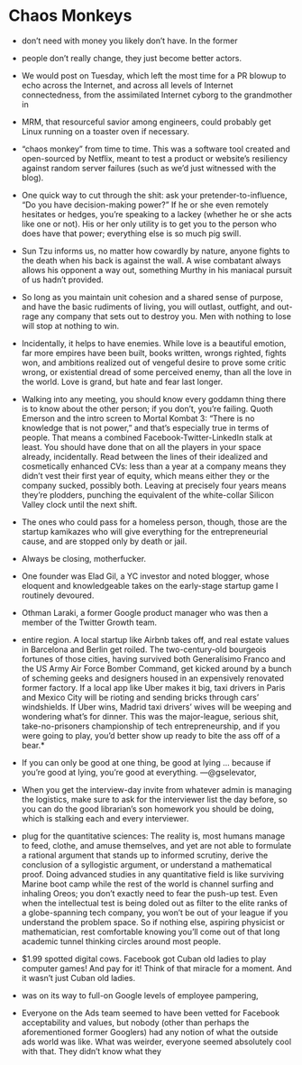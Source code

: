 # Chaos Monkeys

- don’t need with money you likely don’t have. In the former

- people don’t really change, they just become better actors.

- We would post on Tuesday, which left the most time for a PR blowup to echo across the Internet, and across all levels of Internet connectedness, from the assimilated Internet cyborg to the grandmother in

- MRM, that resourceful savior among engineers, could probably get Linux running on a toaster oven if necessary.

- “chaos monkey” from time to time. This was a software tool created and open-sourced by Netflix, meant to test a product or website’s resiliency against random server failures (such as we’d just witnessed with the blog).

- One quick way to cut through the shit: ask your pretender-to-influence, “Do you have decision-making power?” If he or she even remotely hesitates or hedges, you’re speaking to a lackey (whether he or she acts like one or not). His or her only utility is to get you to the person who does have that power; everything else is so much pig swill.

- Sun Tzu informs us, no matter how cowardly by nature, anyone fights to the death when his back is against the wall. A wise combatant always allows his opponent a way out, something Murthy in his maniacal pursuit of us hadn’t provided.

- So long as you maintain unit cohesion and a shared sense of purpose, and have the basic rudiments of living, you will outlast, outfight, and out-rage any company that sets out to destroy you. Men with nothing to lose will stop at nothing to win.

- Incidentally, it helps to have enemies. While love is a beautiful emotion, far more empires have been built, books written, wrongs righted, fights won, and ambitions realized out of vengeful desire to prove some critic wrong, or existential dread of some perceived enemy, than all the love in the world. Love is grand, but hate and fear last longer.

- Walking into any meeting, you should know every goddamn thing there is to know about the other person; if you don’t, you’re failing. Quoth Emerson and the intro screen to Mortal Kombat 3: “There is no knowledge that is not power,” and that’s especially true in terms of people. That means a combined Facebook-Twitter-LinkedIn stalk at least. You should have done that on all the players in your space already, incidentally. Read between the lines of their idealized and cosmetically enhanced CVs: less than a year at a company means they didn’t vest their first year of equity, which means either they or the company sucked, possibly both. Leaving at precisely four years means they’re plodders, punching the equivalent of the white-collar Silicon Valley clock until the next shift.

- The ones who could pass for a homeless person, though, those are the startup kamikazes who will give everything for the entrepreneurial cause, and are stopped only by death or jail.

- Always be closing, motherfucker.

- One founder was Elad Gil, a YC investor and noted blogger, whose eloquent and knowledgeable takes on the early-stage startup game I routinely devoured.

- Othman Laraki, a former Google product manager who was then a member of the Twitter Growth team.

- entire region. A local startup like Airbnb takes off, and real estate values in Barcelona and Berlin get roiled. The two-century-old bourgeois fortunes of those cities, having survived both Generalísimo Franco and the US Army Air Force Bomber Command, get kicked around by a bunch of scheming geeks and designers housed in an expensively renovated former factory. If a local app like Uber makes it big, taxi drivers in Paris and Mexico City will be rioting and sending bricks through cars’ windshields. If Uber wins, Madrid taxi drivers’ wives will be weeping and wondering what’s for dinner. This was the major-league, serious shit, take-no-prisoners championship of tech entrepreneurship, and if you were going to play, you’d better show up ready to bite the ass off of a bear.*

- If you can only be good at one thing, be good at lying ... because if you’re good at lying, you’re good at everything. —@gselevator,

- When you get the interview-day invite from whatever admin is managing the logistics, make sure to ask for the interviewer list the day before, so you can do the good librarian’s son homework you should be doing, which is stalking each and every interviewer.

- plug for the quantitative sciences: The reality is, most humans manage to feed, clothe, and amuse themselves, and yet are not able to formulate a rational argument that stands up to informed scrutiny, derive the conclusion of a syllogistic argument, or understand a mathematical proof. Doing advanced studies in any quantitative field is like surviving Marine boot camp while the rest of the world is channel surfing and inhaling Oreos; you don’t exactly need to fear the push-up test. Even when the intellectual test is being doled out as filter to the elite ranks of a globe-spanning tech company, you won’t be out of your league if you understand the problem space. So if nothing else, aspiring physicist or mathematician, rest comfortable knowing you’ll come out of that long academic tunnel thinking circles around most people.

- $1.99 spotted digital cows. Facebook got Cuban old ladies to play computer games! And pay for it! Think of that miracle for a moment. And it wasn’t just Cuban old ladies.

- was on its way to full-on Google levels of employee pampering,

- Everyone on the Ads team seemed to have been vetted for Facebook acceptability and values, but nobody (other than perhaps the aforementioned former Googlers) had any notion of what the outside ads world was like. What was weirder, everyone seemed absolutely cool with that. They didn’t know what they